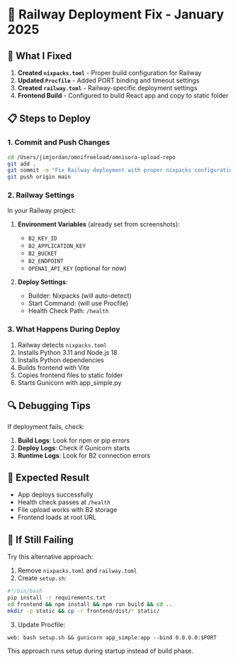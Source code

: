 # 🚀 Railway Deployment Fix - January 2025

## 🎯 What I Fixed

1. **Created `nixpacks.toml`** - Proper build configuration for Railway
2. **Updated `Procfile`** - Added PORT binding and timeout settings
3. **Created `railway.toml`** - Railway-specific deployment settings
4. **Frontend Build** - Configured to build React app and copy to static folder

## 📋 Steps to Deploy

### 1. Commit and Push Changes

```bash
cd /Users/jimjordan/omnifreeload/omnisora-upload-repo
git add .
git commit -m "Fix Railway deployment with proper nixpacks configuration"
git push origin main
```

### 2. Railway Settings

In your Railway project:

1. **Environment Variables** (already set from screenshots):
   - `B2_KEY_ID`
   - `B2_APPLICATION_KEY`
   - `B2_BUCKET`
   - `B2_ENDPOINT`
   - `OPENAI_API_KEY` (optional for now)

2. **Deploy Settings**:
   - Builder: Nixpacks (will auto-detect)
   - Start Command: (will use Procfile)
   - Health Check Path: `/health`

### 3. What Happens During Deploy

1. Railway detects `nixpacks.toml`
2. Installs Python 3.11 and Node.js 18
3. Installs Python dependencies
4. Builds frontend with Vite
5. Copies frontend files to static folder
6. Starts Gunicorn with app_simple.py

## 🔍 Debugging Tips

If deployment fails, check:

1. **Build Logs**: Look for npm or pip errors
2. **Deploy Logs**: Check if Gunicorn starts
3. **Runtime Logs**: Look for B2 connection errors

## 🎉 Expected Result

- App deploys successfully
- Health check passes at `/health`
- File upload works with B2 storage
- Frontend loads at root URL

## 🚨 If Still Failing

Try this alternative approach:

1. Remove `nixpacks.toml` and `railway.toml`
2. Create `setup.sh`:
```bash
#!/bin/bash
pip install -r requirements.txt
cd frontend && npm install && npm run build && cd ..
mkdir -p static && cp -r frontend/dist/* static/
```

3. Update Procfile:
```
web: bash setup.sh && gunicorn app_simple:app --bind 0.0.0.0:$PORT
```

This approach runs setup during startup instead of build phase.